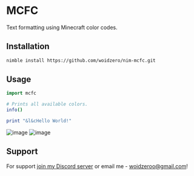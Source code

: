 # MCFC

Text formatting using Minecraft color codes.

## Installation
```bash
nimble install https://github.com/woidzero/nim-mcfc.git
```

## Usage
```nim
import mcfc

# Prints all available colors.
info()

print "&l&cHello World!"
```

![image](https://cdn.discordapp.com/attachments/1015990371441967104/1067846348545724547/image.png)
![image](https://cdn.discordapp.com/attachments/1015990371441967104/1067848204110024904/image.png)

## Support
For support [join my Discord server](https://discord.gg/js5pDBSK) or email me - [woidzeroo@gmail.com](mailto://woidzeroo@gmail.com)!
